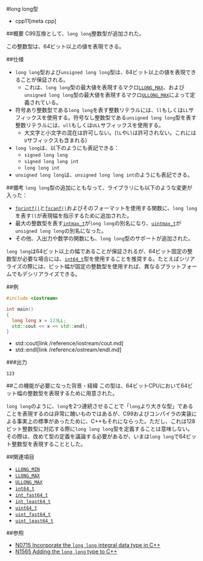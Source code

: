 #long long型
* cpp11[meta cpp]

##概要
C99互換として、`long long`整数型が追加された。

この整数型は、64ビット以上の値を表現できる。


##仕様
- `long long`型および`unsigned long long`型は、64ビット以上の値を表現できることが保証される。
    - これは、`long long`型の最大値を表現するマクロ[`LLONG_MAX`](/reference/climits/llong_max.md)、および`unsigned long long`型の最大値を表現するマクロ[`ULLONG_MAX`](/reference/climits/ullong_max.md)によって定義されている。
- 符号あり整数型である`long long`を表す整数リテラルには、`ll`もしくは`LL`サフィックスを使用する。符号なし整数型である`unsigned long long`型を表す整数リテラルには、`ull`もしくは`ULL`サフィックスを使用する。
    - 大文字と小文字の混在は許可しない。(`lL`や`Ll`は許可されない。これには`U`サフィックスも含まれる)
- `long long`は、以下のようにも表記できる：
    - `signed long long`
    - `signed long long int`
    - `long long int`
- `unsigned long long`は、`unsigned long long int`のようにも表記できる。


##備考
`long long`型の追加にともなって、ライブラリにも以下のような変更が入った：

- [`fprintf()`](/reference/cstdio/fprintf.md.nolink)と[`fscanf()`](/reference/cstdio/fscanf.md.nolink)およびそのフォーマットを使用する関数に、`long long`を表す`ll`が表現幅を指示するために追加された。
- 最大の整数型を表す[`intmax_t`](/reference/cstdint/intmax_t.md)が`long long`の別名になり、[`uintmax_t`](/reference/cstdint/uintmax_t.md)が`unsigned long long`の別名になった。
- その他、入出力や数学の関数にも、`long long`型のサポートが追加された。

`long long`は64ビット以上の幅であることが保証されるが、64ビット固定の整数型が必要な場合には、[`int64_t`](/reference/cstdint/int64_t.md)型を使用することを推奨する。たとえばシリアライズの際には、ビット幅が固定の整数型を使用すれば、異なるプラットフォームでもデシリアライズできる。


##例
```cpp
#include <iostream>

int main()
{
  long long x = 123LL;
  std::cout << x << std::endl;
}
```
* std::cout[link /reference/iostream/cout.md]
* std::endl[link /reference/ostream/endl.md]

###出力
```
123
```

##この機能が必要になった背景・経緯
この型は、64ビットCPUにおいて64ビット幅の整数型を表現するために用意された。

`long long`のように、`long`を2つ連続させることで「`long`より大きな型」であることを表現するのは非常に醜いものではあるが、C99およびコンパイラの実装による事実上の標準があったために、C++もそれにならった。ただし、これは128ビット整数型に対応する際に`long long long`型を定義することは意味しない。その際は、改めて型の定義を議論する必要があるが、いまは`long long`で64ビット整数型を表現することとした。


##関連項目
- [`LLONG_MIN`](/reference/climits/llong_min.md)
- [`LLONG_MAX`](/reference/climits/llong_max.md)
- [`ULLONG_MAX`](/reference/climits/ullong_max.md)
- [`int64_t`](/reference/cstdint/int64_t.md)
- [`int_fast64_t`](/reference/cstdint/int_fast64_t.md)
- [`int_least64_t`](/reference/cstdint/int_least64_t.md)
- [`uint64_t`](/reference/cstdint/uint64_t.md)
- [`uint_fast64_t`](/reference/cstdint/uint_fast64_t.md)
- [`uint_least64_t`](/reference/cstdint/uint_least64_t.md)


##参照
- [N0715 Incorporate the `long long` integral data type in C++](http://www.open-std.org/jtc1/sc22/wg21/docs/papers/1995/N0715.ps)
- [N1565 Adding the `long long` type to C++](http://www.open-std.org/jtc1/sc22/wg21/docs/papers/2004/n1565.pdf)

